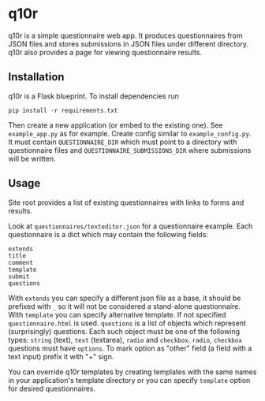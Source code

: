 # q10r

q10r is a simple questionnaire web app. It produces questionnaires
from JSON files and stores submissions in JSON files under different
directory. q10r also provides a page for viewing questionnaire
results.

## Installation

q10r is a Flask blueprint. To install dependencies run

    pip install -r requirements.txt

Then create a new application (or embed to the existing one). See
`example_app.py` as for example. Create config similar to
`example_config.py`. It must contain `QUESTIONNAIRE_DIR` which must
point to a directory with questionnaire files and
`QUESTIONNAIRE_SUBMISSIONS_DIR` where submissions will be written.

## Usage

Site root provides a list of existing questionnaires with links to
forms and results.

Look at `questionnaires/texteditor.json` for a questionnaire example.
Each questionnaire is a dict which may contain the following fields:

    extends
    title
    comment
    template
    submit
    questions

With `extends` you can specify a different json file as a base, it
should be prefixed with `_` so it will not be considered a stand-alone
questionnaire. With `template` you can specify alternative template.
If not specified `questionnaire.html` is used. `questions` is a list
of objects which represent (surprisingly) questions. Each such object
must be one of the following types: `string` (text), `text`
(textarea), `radio` and `checkbox`. `radio`, `checkbox` questions must
have `options`. To mark option as "other" field (a field with a text
input) prefix it with "+" sign.

You can override q10r templates by creating templates with the same
names in your application's template directory or you can specify
`template` option for desired questionnaires.
